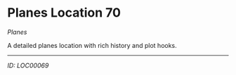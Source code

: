 # Planes Location 70

*Planes*

A detailed planes location with rich history and plot hooks.

---
*ID: LOC00069*